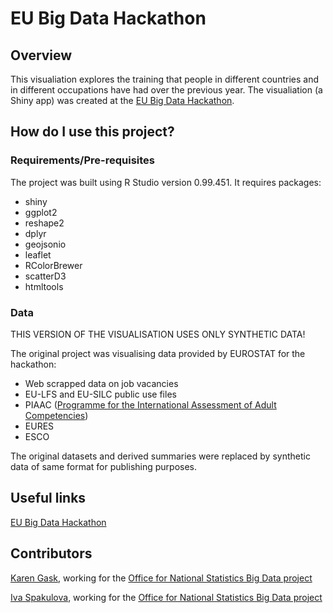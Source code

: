 # EU Big Data Hackathon

## Overview

This visualiation explores the training that people in different countries and in different occupations have had over the previous year. The visualiation (a Shiny app) was created at the [EU Big Data Hackathon](http://ec.europa.eu/eurostat/cros/content/european-big-data-hackathon_en).

## How do I use this project?

### Requirements/Pre-requisites

The project was built using R Studio version 0.99.451. It requires packages:
- shiny
- ggplot2
- reshape2
- dplyr
- geojsonio
- leaflet
- RColorBrewer
- scatterD3
- htmltools

### Data

THIS VERSION OF THE VISUALISATION USES ONLY SYNTHETIC DATA!

The original project was visualising data provided by EUROSTAT for the hackathon:
 -   Web scrapped data on job vacancies
 -   EU-LFS and EU-SILC public use files
 -   PIAAC ([Programme for the International Assessment of Adult Competencies](http://www.oecd.org/skills/piaac/))
 -   EURES
 -   ESCO

The original datasets and derived summaries were replaced by synthetic data of same format for publishing purposes. 

## Useful links

[EU Big Data Hackathon](http://ec.europa.eu/eurostat/cros/content/european-big-data-hackathon_en)

## Contributors

[Karen Gask](https://github.com/gaskyk), working for the [Office for National Statistics Big Data project](https://www.ons.gov.uk/aboutus/whatwedo/programmesandprojects/theonsbigdataproject)

[Iva Spakulova](https://github.com/ivyONS), working for the [Office for National Statistics Big Data project](https://www.ons.gov.uk/aboutus/whatwedo/programmesandprojects/theonsbigdataproject)
